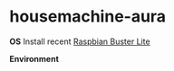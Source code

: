 # housemachine-aura

__OS__
Install recent [Raspbian Buster Lite](https://www.raspberrypi.org/downloads/raspbian/)

__Environment__
